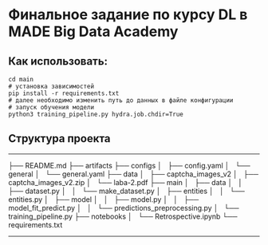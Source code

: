 # Финальное задание по курсу DL в MADE Big Data Academy
## Как использовать:
```shell
cd main
# установка зависимостей
pip install -r requirements.txt
# далее необходимо изменить путь до данных в файле конфигурации
# запуск обучения модели
python3 training_pipeline.py hydra.job.chdir=True
```
## Структура проекта
-----
├── README.md
├── artifacts
├── configs
│   ├── config.yaml
│   └── general
│       └── general.yaml
├── data
│   ├── captcha_images_v2
│   ├── captcha_images_v2.zip
│   └── laba-2.pdf
├── main
│   ├── data
│   │   ├── dataset.py
│   │   └── make_dataset.py
│   ├── entities
│   │   └── entities.py
│   ├── model
│   │   ├── model.py
│   │   ├── model_fit_predict.py
│   │   └── predictions_preprocessing.py
│   └── training_pipeline.py
├── notebooks
│   └── Retrospective.ipynb
└── requirements.txt

------

